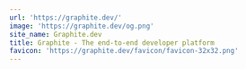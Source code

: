 ```yaml
---
url: 'https://graphite.dev/'
image: 'https://graphite.dev/og.png'
site_name: Graphite.dev
title: Graphite - The end-to-end developer platform
favicon: 'https://graphite.dev/favicon/favicon-32x32.png'
---
```



